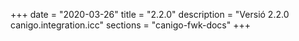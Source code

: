 +++
date        = "2020-03-26"
title       = "2.2.0"
description = "Versió 2.2.0 canigo.integration.icc"
sections    = "canigo-fwk-docs"
+++